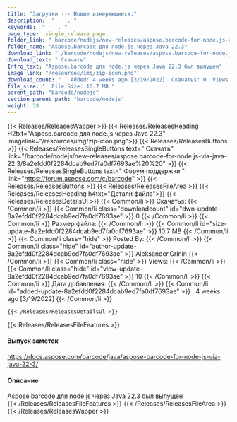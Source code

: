 ```yaml
---
title: "Загрузки --- Новые измеряющиеся." 
description:  "    . " 
keywords:  "    . " 
page_type:  single_release_page
folder_link: " barcode/nodejs/new-releases/aspose.barcode-for-node.js-via-java-22.3/"
folder_name: "Aspose.barcode для node.js через Java 22.3"
download_link: " /barcode/nodejs/new-releases/aspose.barcode-for-node.js-via-java-22.3/8a2efdd0f2284dcab9ed7fa0df7693ae"
download_text: " Скачать"
Intro_text: "Aspose.barcode для node.js через Java 22.3 был выпущен"
image_link: "/resources/img/zip-icon.png"
download_count: "   Added: 4 weeks ago [3/19/2022]  Скачатьs: 0  Views: 9"
file_size: "  File Size: 10.7 MB "
parent_path: "barcode/nodejs"
section_parent_path: "barcode/nodejs"
weight: 38
---
```


{{< Releases/ReleasesWapper >}}
  {{< Releases/ReleasesHeading H2txt="Aspose.barcode для node.js через Java 22.3" imagelink="/resources/img/zip-icon.png">}}
  {{< Releases/ReleasesButtons >}}
    {{< Releases/ReleasesSingleButtons text=" Скачать" link="/barcode/nodejs/new-releases/aspose.barcode-for-node.js-via-java-22.3/8a2efdd0f2284dcab9ed7fa0df7693ae%20%20" >}}
    {{< Releases/ReleasesSingleButtons text=" Форум поддержки " link="https://forum.aspose.com/c/barcode" >}}
  {{< Releases/ReleasesButtons >}}
  {{< Releases/ReleasesFileArea >}}
    {{< Releases/ReleasesHeading h4txt="Детали файла">}}
    {{< Releases/ReleasesDetailsUl >}}
            {{< Common/li  >}} Скачатьs: {{< /Common/li >}} 
      {{< Common/li class="downloadcount" id="dwn-update-8a2efdd0f2284dcab9ed7fa0df7693ae" >}} 0 {{< /Common/li >}} 
      {{< Common/li  >}} Размер файла: {{< /Common/li >}} 
      {{< Common/li id="size-update-8a2efdd0f2284dcab9ed7fa0df7693ae" >}} 10.7 MB {{< /Common/li >}} 
      {{< Common/li  class="hide" >}} Posted By: {{< /Common/li >}} 
      {{< Common/li class="hide" id="author-update-8a2efdd0f2284dcab9ed7fa0df7693ae" >}} Aleksander.Grinin {{< /Common/li >}} 
      {{< Common/li class="hide"  >}} Views: {{< /Common/li >}} 
      {{< Common/li class="hide" id="view-update-8a2efdd0f2284dcab9ed7fa0df7693ae" >}} 10 {{< /Common/li >}} 
      {{< Common/li  >}} Дата добавления: {{< /Common/li >}} 
      {{< Common/li id="added-update-8a2efdd0f2284dcab9ed7fa0df7693ae" >}} : 4 weeks ago [3/19/2022] {{< /Common/li >}} 

    {{< /Releases/ReleasesDetailsUl >}}

  {{< Releases/ReleasesFileFeatures >}}
      <h4>Выпуск заметок</h4><div><a href="https://docs.aspose.com/barcode/java/aspose-barcode-for-node-js-via-java-22-3/">https://docs.aspose.com/barcode/java/aspose-barcode-for-node-js-via-java-22-3/</a></div><h4>Описание</h4><div class="HTMLDescription">Aspose.barcode для node.js через Java 22.3 был выпущен</div>
  {{< /Releases/ReleasesFileFeatures >}}
 {{< /Releases/ReleasesFileArea >}}
{{< /Releases/ReleasesWapper >}}



